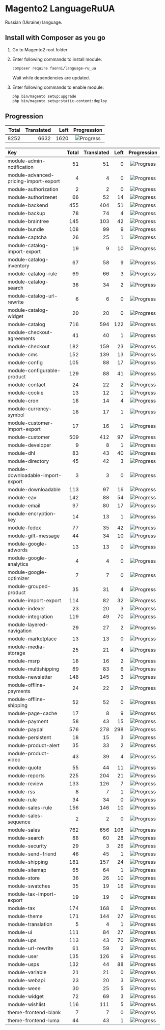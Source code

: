 # Magento2 LanguageRuUA
Russian (Ukraine) language.

## Install with Composer as you go

1. Go to Magento2 root folder

2. Enter following commands to install module:

    ```bash
    composer require faonni/language-ru_ua
    ```
   Wait while dependencies are updated.

3. Enter following commands to enable module:

    ```bash
	php bin/magento setup:upgrade
	php bin/magento setup:static-content:deploy
    ```

## Progression

| Total | Translated | Left | Progression |
| -------------: | -----------------------: | -----------------------: | :---------: |
| 8252 | 6632 | 1620 | ![Progress](http://progressed.io/bar/80) |

| Key | Total | Translated | Left | Progression |
| :----- | -------------: | -----------------------: | -----------------------: | :---------: |
| module-admin-notification | 51 | 51 | 0 | ![Progress](http://progressed.io/bar/100) |
| module-advanced-pricing-import-export | 4 | 4 | 0 | ![Progress](http://progressed.io/bar/100) |
| module-authorization | 2 | 2 | 0 | ![Progress](http://progressed.io/bar/100) |
| module-authorizenet | 66 | 52 | 14 | ![Progress](http://progressed.io/bar/78) |
| module-backend | 455 | 404 | 51 | ![Progress](http://progressed.io/bar/88) |
| module-backup | 78 | 74 | 4 | ![Progress](http://progressed.io/bar/94) |
| module-braintree | 145 | 103 | 42 | ![Progress](http://progressed.io/bar/71) |
| module-bundle | 108 | 99 | 9 | ![Progress](http://progressed.io/bar/91) |
| module-captcha | 26 | 25 | 1 | ![Progress](http://progressed.io/bar/96) |
| module-catalog-import-export | 19 | 9 | 10 | ![Progress](http://progressed.io/bar/47) |
| module-catalog-inventory | 67 | 58 | 9 | ![Progress](http://progressed.io/bar/86) |
| module-catalog-rule | 69 | 66 | 3 | ![Progress](http://progressed.io/bar/95) |
| module-catalog-search | 36 | 34 | 2 | ![Progress](http://progressed.io/bar/94) |
| module-catalog-url-rewrite | 6 | 6 | 0 | ![Progress](http://progressed.io/bar/100) |
| module-catalog-widget | 20 | 20 | 0 | ![Progress](http://progressed.io/bar/100) |
| module-catalog | 716 | 594 | 122 | ![Progress](http://progressed.io/bar/82) |
| module-checkout-agreements | 41 | 40 | 1 | ![Progress](http://progressed.io/bar/97) |
| module-checkout | 182 | 159 | 23 | ![Progress](http://progressed.io/bar/87) |
| module-cms | 152 | 139 | 13 | ![Progress](http://progressed.io/bar/91) |
| module-config | 105 | 88 | 17 | ![Progress](http://progressed.io/bar/83) |
| module-configurable-product | 129 | 88 | 41 | ![Progress](http://progressed.io/bar/68) |
| module-contact | 24 | 22 | 2 | ![Progress](http://progressed.io/bar/91) |
| module-cookie | 13 | 12 | 1 | ![Progress](http://progressed.io/bar/92) |
| module-cron | 18 | 14 | 4 | ![Progress](http://progressed.io/bar/77) |
| module-currency-symbol | 18 | 17 | 1 | ![Progress](http://progressed.io/bar/94) |
| module-customer-import-export | 17 | 16 | 1 | ![Progress](http://progressed.io/bar/94) |
| module-customer | 509 | 412 | 97 | ![Progress](http://progressed.io/bar/80) |
| module-developer | 9 | 8 | 1 | ![Progress](http://progressed.io/bar/88) |
| module-dhl | 83 | 43 | 40 | ![Progress](http://progressed.io/bar/51) |
| module-directory | 45 | 42 | 3 | ![Progress](http://progressed.io/bar/93) |
| module-downloadable-import-export | 3 | 3 | 0 | ![Progress](http://progressed.io/bar/100) |
| module-downloadable | 113 | 97 | 16 | ![Progress](http://progressed.io/bar/85) |
| module-eav | 142 | 88 | 54 | ![Progress](http://progressed.io/bar/61) |
| module-email | 97 | 80 | 17 | ![Progress](http://progressed.io/bar/82) |
| module-encryption-key | 14 | 13 | 1 | ![Progress](http://progressed.io/bar/92) |
| module-fedex | 77 | 35 | 42 | ![Progress](http://progressed.io/bar/45) |
| module-gift-message | 44 | 34 | 10 | ![Progress](http://progressed.io/bar/77) |
| module-google-adwords | 13 | 13 | 0 | ![Progress](http://progressed.io/bar/100) |
| module-google-analytics | 4 | 4 | 0 | ![Progress](http://progressed.io/bar/100) |
| module-google-optimizer | 7 | 7 | 0 | ![Progress](http://progressed.io/bar/100) |
| module-grouped-product | 35 | 31 | 4 | ![Progress](http://progressed.io/bar/88) |
| module-import-export | 114 | 82 | 32 | ![Progress](http://progressed.io/bar/71) |
| module-indexer | 23 | 20 | 3 | ![Progress](http://progressed.io/bar/86) |
| module-integration | 119 | 49 | 70 | ![Progress](http://progressed.io/bar/41) |
| module-layered-navigation | 29 | 27 | 2 | ![Progress](http://progressed.io/bar/93) |
| module-marketplace | 13 | 13 | 0 | ![Progress](http://progressed.io/bar/100) |
| module-media-storage | 25 | 21 | 4 | ![Progress](http://progressed.io/bar/84) |
| module-msrp | 18 | 16 | 2 | ![Progress](http://progressed.io/bar/88) |
| module-multishipping | 89 | 83 | 6 | ![Progress](http://progressed.io/bar/93) |
| module-newsletter | 148 | 145 | 3 | ![Progress](http://progressed.io/bar/97) |
| module-offline-payments | 24 | 22 | 2 | ![Progress](http://progressed.io/bar/91) |
| module-offline-shipping | 52 | 52 | 0 | ![Progress](http://progressed.io/bar/100) |
| module-page-cache | 17 | 8 | 9 | ![Progress](http://progressed.io/bar/47) |
| module-payment | 58 | 43 | 15 | ![Progress](http://progressed.io/bar/74) |
| module-paypal | 576 | 278 | 298 | ![Progress](http://progressed.io/bar/48) |
| module-persistent | 18 | 15 | 3 | ![Progress](http://progressed.io/bar/83) |
| module-product-alert | 35 | 33 | 2 | ![Progress](http://progressed.io/bar/94) |
| module-product-video | 43 | 39 | 4 | ![Progress](http://progressed.io/bar/90) |
| module-quote | 55 | 44 | 11 | ![Progress](http://progressed.io/bar/80) |
| module-reports | 225 | 204 | 21 | ![Progress](http://progressed.io/bar/90) |
| module-review | 133 | 126 | 7 | ![Progress](http://progressed.io/bar/94) |
| module-rss | 8 | 7 | 1 | ![Progress](http://progressed.io/bar/87) |
| module-rule | 34 | 34 | 0 | ![Progress](http://progressed.io/bar/100) |
| module-sales-rule | 156 | 146 | 10 | ![Progress](http://progressed.io/bar/93) |
| module-sales-sequence | 2 | 2 | 0 | ![Progress](http://progressed.io/bar/100) |
| module-sales | 762 | 656 | 106 | ![Progress](http://progressed.io/bar/86) |
| module-search | 88 | 60 | 28 | ![Progress](http://progressed.io/bar/68) |
| module-security | 29 | 3 | 26 | ![Progress](http://progressed.io/bar/10) |
| module-send-friend | 46 | 45 | 1 | ![Progress](http://progressed.io/bar/97) |
| module-shipping | 181 | 157 | 24 | ![Progress](http://progressed.io/bar/86) |
| module-sitemap | 65 | 64 | 1 | ![Progress](http://progressed.io/bar/98) |
| module-store | 36 | 26 | 10 | ![Progress](http://progressed.io/bar/72) |
| module-swatches | 35 | 19 | 16 | ![Progress](http://progressed.io/bar/54) |
| module-tax-import-export | 19 | 19 | 0 | ![Progress](http://progressed.io/bar/100) |
| module-tax | 174 | 168 | 6 | ![Progress](http://progressed.io/bar/96) |
| module-theme | 171 | 144 | 27 | ![Progress](http://progressed.io/bar/84) |
| module-translation | 5 | 4 | 1 | ![Progress](http://progressed.io/bar/80) |
| module-ui | 111 | 84 | 27 | ![Progress](http://progressed.io/bar/75) |
| module-ups | 113 | 43 | 70 | ![Progress](http://progressed.io/bar/38) |
| module-url-rewrite | 61 | 59 | 2 | ![Progress](http://progressed.io/bar/96) |
| module-user | 135 | 126 | 9 | ![Progress](http://progressed.io/bar/93) |
| module-usps | 132 | 44 | 88 | ![Progress](http://progressed.io/bar/33) |
| module-variable | 21 | 21 | 0 | ![Progress](http://progressed.io/bar/100) |
| module-webapi | 23 | 20 | 3 | ![Progress](http://progressed.io/bar/86) |
| module-weee | 30 | 25 | 5 | ![Progress](http://progressed.io/bar/83) |
| module-widget | 72 | 69 | 3 | ![Progress](http://progressed.io/bar/95) |
| module-wishlist | 116 | 111 | 5 | ![Progress](http://progressed.io/bar/95) |
| theme-frontend-blank | 7 | 7 | 0 | ![Progress](http://progressed.io/bar/100) |
| theme-frontend-luma | 44 | 43 | 1 | ![Progress](http://progressed.io/bar/97) |
